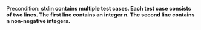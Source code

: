 Precondition: **stdin contains multiple test cases. Each test case consists of two lines. The first line contains an integer n. The second line contains n non-negative integers.**